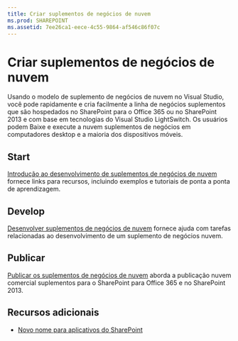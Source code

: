 ```yaml
---
title: Criar suplementos de negócios de nuvem
ms.prod: SHAREPOINT
ms.assetid: 7ee26ca1-eece-4c55-9864-af546c86f07c
---
```



# Criar suplementos de negócios de nuvem
Usando o modelo de suplemento de negócios de nuvem no Visual Studio, você pode rapidamente e cria facilmente a linha de negócios suplementos que são hospedados no SharePoint para o Office 365 ou no SharePoint 2013 e com base em tecnologias do Visual Studio LightSwitch. Os usuários podem Baixe e execute a nuvem suplementos de negócios em computadores desktop e a maioria dos dispositivos móveis.
## Start

 [Introdução ao desenvolvimento de suplementos de negócios de nuvem](get-started-developing-cloud-business-add-ins.md) fornece links para recursos, incluindo exemplos e tutoriais de ponta a ponta de aprendizagem.
  
    
    

## Develop

 [Desenvolver suplementos de negócios de nuvem](develop-cloud-business-add-ins.md) fornece ajuda com tarefas relacionadas ao desenvolvimento de um suplemento de negócios nuvem.
  
    
    

## Publicar

 [Publicar os suplementos de negócios de nuvem](publish-cloud-business-add-ins.md) aborda a publicação nuvem comercial suplementos para o SharePoint para Office 365 e no SharePoint 2013.
  
    
    

## Recursos adicionais
<a name="bk_addresources"> </a>


-  [Novo nome para aplicativos do SharePoint](new-name-for-apps-for-sharepoint.md)
    
  

